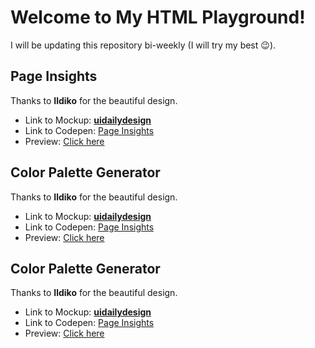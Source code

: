 # Welcome to My HTML Playground!

I will be updating this repository bi-weekly (I will try my best :wink:).

## Page Insights

Thanks to **Ildiko** for the beautiful design.

- Link to Mockup: [**uidailydesign**](https://uidesigndaily.com/posts/sketch-page-insights-stats-statistics-website-analytics-card-header-day-1125)
- Link to Codepen: [Page Insights](https://codepen.io/MiadV/pen/LYGXyoo)
- Preview: [Click here](https://github.com/MiadV/html-playground/blob/master/page-insights/day_1125.png)

## Color Palette Generator

Thanks to **Ildiko** for the beautiful design.

- Link to Mockup: [**uidailydesign**](https://uidesigndaily.com/posts/sketch-color-palette-generator-picker--day-1114)
- Link to Codepen: [Page Insights](https://codepen.io/MiadV/pen/MWgoEWP)
- Preview: [Click here](https://github.com/MiadV/html-playground/blob/master/color-palette-generator/day_1114.png)

## Color Palette Generator

Thanks to **Ildiko** for the beautiful design.

- Link to Mockup: [**uidailydesign**](https://uidesigndaily.com/posts/sketch-blog-cards-post-article-thumbnail-day-998)
- Link to Codepen: [Page Insights](https://codepen.io/MiadV/pen/bGpbeYK)
- Preview: [Click here](https://github.com/MiadV/html-playground/blob/master/blog-cards-day-998/day_998.png)
